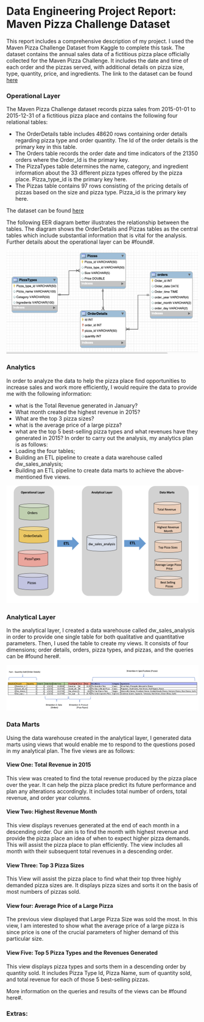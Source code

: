 # Data Engineering Project Report:  Maven Pizza Challenge Dataset


This report includes a comprehensive description of my project. I used the Maven Pizza Challenge Dataset from Kaggle to complete this task. The dataset contains the annual sales data of a fictitious pizza place officially collected for the Maven Pizza Challenge. It includes the date and time of each order and the pizzas served, with additional details on pizza size, type, quantity, price, and ingredients. The link to the dataset can be found [here](https://www.kaggle.com/datasets/neethimohan/maven-pizza-challenge-dataset)

### Operational Layer

The Maven Pizza Challenge dataset records pizza sales from 2015-01-01 to 2015-12-31 of a fictitious pizza place and contains the following four relational tables: 
- The OrderDetails table includes 48620 rows containing order details regarding pizza type and order quantity. The Id of the order details is the primary key in this table.
- The Orders table records the order date and time indicators of the 21350 orders where the Order_Id is the primary key.
- The PizzaTypes table determines the name, category, and ingredient information about the 33 different pizza types offered by the pizza place. Pizza_type_id is the primary key here.
- The Pizzas table contains 97 rows consisting of the pricing details of pizzas based on the size and pizza type. Pizza_id is the primary key here.

The dataset can be found [here](https://github.com/ayobishahana/Data_Engineering/tree/main/Term1/Dataset) 

The following EER diagram better illustrates the relationship between the tables. The diagram shows the OrderDetails and Pizzas tables as the central tables which include substantial information that is vital for the analysis.  Further details about the operational layer can be #found#.

![starSchema](https://github.com/ayobishahana/Data_Engineering/blob/main/Term1/Tables/EER_Diagram.png)

### Analytics

In order to analyze the data to help the pizza place find opportunities to increase sales and work more efficiently, I would require the data to provide me with the following information:
- what is the Total Revenue generated in January?
- What month created the highest revenue in 2015?
- What are the top 3 pizza sizes?
- what is the average price of a large pizza?
- what are the top 5 best-selling pizza types and what revenues have they generated in 2015?
In order to carry out the analysis, my analytics plan is as follows:
- Loading the four tables;
- Building an ETL pipeline to create a data warehouse called dw_sales_analysis;
- Building an ETL pipeline to create data marts to achieve the above-mentioned five views.

![Analytics](https://github.com/ayobishahana/Data_Engineering/blob/main/Term1/Tables/Analytics.png)

### Analytical Layer

In the analytical layer, I created a data warehouse called dw_sales_analysis in order to provide one single table for both qualitative and quantitative parameters. Then, I used the table to create my views.  It consists of four dimensions; order details, orders, pizza types, and pizzas, and the queries can be #found here#. 

![AnalyticalLayer](https://github.com/ayobishahana/Data_Engineering/blob/main/Term1/Tables/Analytical_Layer.png)


### Data Marts

Using the data warehouse created in the analytical layer, I generated data marts using views that would enable me to respond to the questions posed in my analytical plan. The five views are as follows:

#### View One: Total Revenue in 2015

This view was created to find the total revenue produced by the pizza place over the year. It can help the pizza place predict its future performance and plan any alterations accordingly. It includes total number of orders, total revenue, and order year columns.

#### View Two: Highest Revenue Month

This view displays revenues generated at the end of each month in a descending order. Our aim is to find the month with highest revenue and provide the pizza place an idea of when to expect higher pizza demands. This will assist the pizza place to plan efficiently. The view includes all month with their subsequent total revenues in a descending order.

#### View Three: Top 3 Pizza Sizes

This View will assist the pizza place to find what their top three highly demanded pizza sizes are. It displays pizza sizes and sorts it on the basis of most numbers of pizzas sold. 

#### View four: Average Price of a Large Pizza

The previous view displayed that Large Pizza Size was sold the most. In this view, I am interested to show what the average price of a large pizza is since price is one of the crucial parameters of higher demand of this particular size.

#### View Five: Top 5 Pizza Types and the Revenues Generated
This view displays pizza types and sorts them in a descending order by quantity sold. It includes Pizza Type Id, Pizza Name, sum of quantity sold, and total revenue for each of those 5 best-selling pizzas.

More information on the queries and results of the views can be #found here#.

### Extras:











